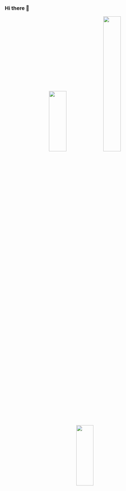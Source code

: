 ### Hi there 👋

<!--
**Mahmoud-Barham/Mahmoud-Barham** is a ✨ _special_ ✨ repository because its `README.md` (this file) appears on your GitHub profile.

Here are some ideas to get you started:

- 🔭 I’m currently working on ...
- 🌱 I’m currently learning ...
- 👯 I’m looking to collaborate on ...
- 🤔 I’m looking for help with ...
- 💬 Ask me about ...
- 📫 How to reach me: ...
- 😄 Pronouns: ...
- ⚡ Fun fact: ...
<img src="https://media.giphy.com/media/sk6yL9EGVeAcE/giphy.gif" width="33%"/>
<img src="https://media.giphy.com/media/12W5Sg2koWYnwA/giphy.gif" width="33%"/>

-->

 <div id="header" align="center">
  <img src="https://media.giphy.com/media/12W5Sg2koWYnwA/giphy.gif" width="33%" height="190px"/>
  <img src="https://media2.giphy.com/media/bJ4TVNYNUympPgcpem/giphy.gif?cid=ecf05e47zyie1ewjll81b9g001lt86u6mudw7azs9oyi4p91&rid=giphy.gif&ct=g" width="33%"/>
  <img src="https://media.giphy.com/media/12W5Sg2koWYnwA/giphy.gif" width="33%" height="190px"/>
  
</div>

 

